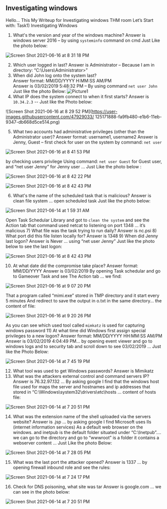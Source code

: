 ## Investigating windows
 Hello...  This My Writeup for Investigating windows THM room Let’s Start with:
 Task1) Investigating Windows 
 1) What's the version and year of the windows machine? 
 Answer is windows server 2016 – by using `systeminfo` command on cmd  Just Like the photo below:

![Screen Shot 2021-06-16 at 8 31 18 PM](https://user-images.githubusercontent.com/47929033/125171741-063eab80-e1b6-11eb-98e9-4020a5354955.png)

 2) Which user logged in last?
 Answer is Administrator – Because I am in directory: “C:\Users\Administrator>”
 3) When did John log onto the system last?  
 Answer format: MM/DD/YYYY H:MM:SS AM/PM  
 Answer is 03/02/2019 5:48:32 PM – By using command `net user John` 
 Just like the photo Below: 
![Picture1](https://user-images.githubusercontent.com/47929033/125171863-df34a980-e1b6-11eb-8b36-3f0f654cd195.png)
 4) What IP does the system connect to when it first starts? 
 Answer is ``10.34.2.3`` -- Just like the Photo below:

![Screen Shot 2021-06-16 at 8 29 52 PM](https://user-images.githubusercontent.com/47929033/
125171888-fa9fb480-e1b6-11eb-9347-db668d5ce514.png)
 
 5) What two accounts had administrative privileges (other than the Administrator user)? 
 Answer format: username1, username2 
 Answer is Jenny, Guest – first check for user on the system by command: `net user`

![Screen Shot 2021-06-16 at 8 41 53 PM](https://user-images.githubusercontent.com/47929033/125171927-2327ae80-e1b7-11eb-89f1-7ec5f664994d.png)
 
 by checking users privilege Using command: `net user Guest` for Guest user, and “net user Jenny” for Jenny user ... Just Like the photo below : 

![Screen Shot 2021-06-16 at 8 42 22 PM](https://user-images.githubusercontent.com/47929033/125171965-46eaf480-e1b7-11eb-8adc-ca94ea19b12c.png)

![Screen Shot 2021-06-16 at 8 42 43 PM](https://user-images.githubusercontent.com/47929033/125171978-566a3d80-e1b7-11eb-8718-d55ebc8cca94.png)

 6) What's the name of the scheduled task that is malicious? 
 Answer is clean file system … open scheduled task Just like the photo below:

![Screen Shot 2021-06-14 at 1 59 31 AM](https://user-images.githubusercontent.com/47929033/125172026-8fa2ad80-e1b7-11eb-927c-55bab6bc1676.png)

 Open Task Schedular Library and got to ``clean the system`` and see the Action tab that command used netcat to listening on port 1348 ... it’s malicious 
 7) What file was the task trying to run daily? 
 Answer is nc.psi 
 8) What port did this file listen locally for? 
 Answer is 1348 
 9) When did Jenny last logon? 
 Answer is Never ... using “net user Jenny” Just like the photo below to see the last logon: 

![Screen Shot 2021-06-16 at 8 42 43 PM](https://user-images.githubusercontent.com/47929033/125172089-dc868400-e1b7-11eb-95f6-b307518afbd7.png)

 10) At what date did the compromise take place? 
 Answer format: MM/DD/YYYY 
 Answer is 03/02/2019 By opening Task schedular and go to Gameover Task and see The Action tab … we find: 

![Screen Shot 2021-06-16 at 9 07 20 PM](https://user-images.githubusercontent.com/47929033/125172119-00e26080-e1b8-11eb-83eb-2699f2181656.png)

 That a program called “mimi.exe” stored in TMP directory and it start every 5 minutes 
 And redirect to save the output in o.txt in the same directory... the content of file:

![Screen Shot 2021-06-16 at 9 20 26 PM](https://user-images.githubusercontent.com/47929033/125172157-5454ae80-e1b8-11eb-8150-cd228327be75.png)

 As you can see which used tool called `mimkatz` is used for capturing windows password 
 11) At what time did Windows first assign special privileges to a new logon? 
 Answer format: MM/DD/YYYY HH:MM:SS AM/PM 
 Answer is 03/02/2019 4:04:49 PM... by opening event viewer and go to windows logs and to security tab and scroll down to see 03/02/2019 … Just like the Photo Below: 

![Screen Shot 2021-06-14 at 7 45 19 PM](https://user-images.githubusercontent.com/47929033/125172191-91b93c00-e1b8-11eb-90a1-928d3368ecc9.png)

 12) What tool was used to get Windows passwords? 
 Answer is Mimikatz 
 13) What was the attackers external control and command servers IP? 
 Answer is 76.32.97.132 … By asking google I find that the windows host file used for maps the server and hostnames and ip addresses that stored in “C:\Windows\system32\drivers\etc\hosts … content of hosts file: 

![Screen Shot 2021-06-14 at 7 20 51 PM](https://user-images.githubusercontent.com/47929033/125172236-cfb66000-e1b8-11eb-93fb-01a6e0882006.png)

 14) What was the extension name of the shell uploaded via the servers website? 
 Answer is .jsp  … by asking google I find Microsoft uses IIs (internet information services) 
 As a default web browser on the windows. and inetpub is the default folder situated under “C:\Inetpub”.... we can go to the directory and go to “wwwroot” is a folder it contains a  webserver content … Just Like the photo Below: 

![Screen Shot 2021-06-14 at 7 28 05 PM](https://user-images.githubusercontent.com/47929033/125172256-ed83c500-e1b8-11eb-9dce-c8ec5f8ce713.png)

 15) What was the last port the attacker opened? 
 Answer is 1337 … by opening firewall inbound role and see the rules: 

![Screen Shot 2021-06-14 at 7 24 17 PM](https://user-images.githubusercontent.com/47929033/125172285-1dcb6380-e1b9-11eb-9efd-fbd427f06021.png)

 16) Check for DNS poisoning, what site was tar
 Answer is google.com … we can see in the photo below: 


![Screen Shot 2021-06-14 at 7 20 51 PM](https://user-images.githubusercontent.com/47929033/125172335-7d297380-e1b9-11eb-8d0f-75e6c2727ed3.png)
















